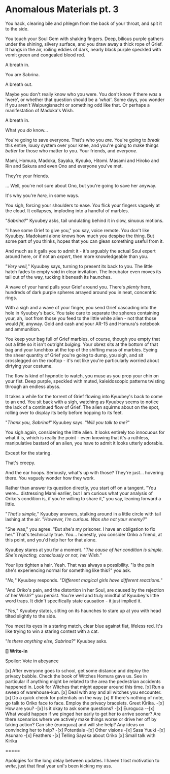 # Anomalous Materials pt. 3

You hack, clearing bile and phlegm from the back of your throat, and spit it to the side.

You touch your Soul Gem with shaking fingers. Deep, bilious purple gathers under the shining, silvery surface, and you draw away a thick rope of Grief. It hangs in the air, roiling eddies of dark, nearly black purple speckled with vomit green and congealed blood red.

A breath in.

You are Sabrina.

A breath out.

Maybe you don't really know who you were. You don't know if there *was* a 'were', or whether that question should be a '*what*'. Some days, you wonder if you aren't Walpurgisnacht or something odd like that. Or perhaps a manifestation of Madoka's Wish.

A breath in.

What you *do* know\...

You're going to save everyone. That's who you *are*. You're going to *break* this entire, lousy system over your knee, and you're going to make things *better* for those who matter to you. Your friends, and *everyone*.

Mami, Homura, Madoka, Sayaka, Kyouko, Hitomi. Masami and Hiroko and Rin and Sakura and even Ono and everyone you've met.

They're your friends.

... Well, you're not sure about Ono, but you're going to save her anyway.

It's why you're *here,* in some ways.

You sigh, forcing your shoulders to ease. You flick your fingers vaguely at the cloud. It collapses, imploding into a handful of marbles.

"*Sabrina?*" Kyuubey asks, tail undulating behind it in slow, sinuous motions.

"I have some Grief to give you," you say, voice remote. You don't like Kyuubey. Madokami alone knows how much you despise the thing. But some part of you thinks, hopes that you can glean something useful from it.

And much as it galls you to admit it - it's arguably the actual Soul expert around here, or if not an *expert*, then more knowledgeable than you.

"*Very well,*" Kyuubey says, turning to present its back to you. The little hatch fades to empty void in clear invitation. The Incubator even moves its tail out of the way, tucking it beneath its haunches.

A wave of your hand pulls your Grief around you. There's *plenty* here, hundreds of dark purple spheres arrayed around you in neat, concentric rings.

With a sigh and a wave of your finger, you send Grief cascading into the hole in Kyuubey's back. You take care to separate the spheres containing your, ah, loot from those you feed to the little white alien - not that those would *fit*, anyway. Gold and cash and your AR-15 and Homura's notebook and ammunition.

You keep your bag full of Grief marbles, of course, though you empty that out a little so it isn't outright *bulging*. Your obrez sits at the bottom of that bag and your lunchbox at the top of the shifting mass of marbles. Eyeing the sheer quantity of Grief you're going to dump, you sigh, and sit crosslegged on the rooftop - it's not like you're particularly worried about dirtying your costume.

The flow is kind of hypnotic to watch, you muse as you prop your chin on your fist. Deep purple, speckled with muted, kaleidoscopic patterns twisting through an endless abyss.

It takes a while for the torrent of Grief flowing into Kyuubey's back to come to an end. You sit back with a sigh, watching as Kyuubey seems to notice the lack of a continued flow of Grief. The alien squirms about on the spot, rolling over to display its belly before hopping to its feet.

"*Thank you, Sabrina!*" Kyuubey says. "*Will you talk to me?*"

You sigh again, considering the little alien. It looks entirely too innocuous for what it is, which is really the point - even knowing that it's a ruthless, manipulative bastard of an alien, you have to admit it looks utterly adorable.

Except for the staring.

That's creepy.

And the ear hoops. Seriously, what's up with those? They're just... hovering there. You vaguely wonder how they work.

Rather than answer its question directly, you start off on a tangent. "You were... distressing Mami earlier, but I am curious what your analysis of Oriko's condition is, if you're willing to share it," you say, leaning forward a little.

"*That's simple,*" Kyuubey answers, stalking around in a little circle with tail lashing at the air. "*However, I'm curious. Was she not your enemy?*"

"She was," you agree. "But she's my prisoner. I have an obligation to fix her." That's technically true. You... honestly, you consider Oriko a friend, at this point, and you'd help her for that alone.

Kyuubey stares at you for a moment. "*The cause of her condition is simple. She's rejecting, consciously or not, her Wish.*"

Your lips tighten a hair. Yeah. That was always a possibility. "Is the pain she's experiencing normal for something like this?" you ask.

"*No,*" Kyuubey responds. "*Different magical girls have different reactions.*"

"And Oriko's pain, and the distortion in her Soul, are caused by the rejection of her Wish?" you persist. You're well and truly mindful of Kyuubey's little word traps. It didn't specifically state causation - it just implied it.

"*Yes,*" Kyuubey states, sitting on its haunches to stare up at you with head tilted slightly to the side.

You meet its eyes in a staring match, clear blue against flat, lifeless red. It's like trying to win a staring contest with a cat.

"*Is there anything else, Sabrina?*" Kyuubey asks.

**\[] Write-in**

Spoiler: Vote in abeyance

\[x] After everyone goes to school, get some distance and deploy the privacy bubble. Check the book of Witches Homura gave us. See in particular if anything might be related to the area the pedestrian accidents happened in. Look for Witches that might appear around this time.
\[x] Run a sweep of warehouse-kun.
\[x] Deal with any and all witches you encounter.
\[x] Do a quick check for potentials on the way.
\[x] If there's nothing of note, go talk to Oriko face to face. Employ the privacy bracelets. Greet Kirika.
\-\[x] How are you?
\-\[x] Is it okay to ask some questions?
\-\[x] Euroguca
\--\[x] What would happen if we pinged her early to get her to arrive sooner? Are there scenarios where we actively make things worse or drive her off by taking action? Can she (euroguca) and will she help? Any ideas on convincing her to help?
\-\[x] Potentials
\-\[x] Other visions
\-\[x] Sasa Yuuki
\-\[x] Asunaro
\-\[x] Feathers
\-\[x] Telling Sayaka about Oriko
\[x] Small talk with Kirika

\=====​

Apologies for the long delay between updates. I haven't lost motivation to *write*, just that final year uni's been kicking my ass.
